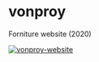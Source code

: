 # vonproy
Forniture website (2020) 
<br>
<p>
  <a href="#">
    <img src="https://github-production-user-asset-6210df.s3.amazonaws.com/52969662/281910178-e91b9be6-3fb5-49c6-8173-d9728d5635d9.png" alt="vonproy-website">
  </a>
</p>
